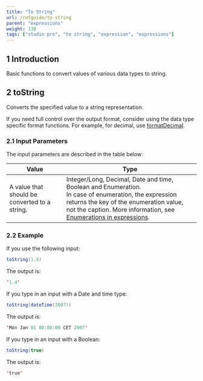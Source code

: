 ```yaml
---
title: "To String"
url: /refguide/to-string
parent: "expressions"
weight: 130
tags: ["studio pro", "to string", "expression", "expressions"]
---
```


## 1 Introduction

Basic functions to convert values of various data types to string.

## 2 toString

Converts the specified value to a string representation.

If you need full control over the output format, consider using the data type specific format functions. For example, for decimal, use [formatDecimal](parse-and-format-decimal-function-calls).

### 2.1 Input Parameters

The input parameters are described in the table below:

| Value                                         | Type                                                         |
| --------------------------------------------- | ------------------------------------------------------------ |
| A value that should be converted to a string. | Integer/Long, Decimal, Date and time, Boolean and Enumeration.<br />In case of enumeration, the expression returns the key of the enumeration value, not the caption. More information, see [Enumerations in expressions](enumerations-in-expressions). |

### 2.2 Example

If you use the following input:

```java
toString(1.4)
```

The output is:

```java
'1.4'
```

If you type in an input with a Date and time type:

```java
toString(dateTime(2007))
```

The output is:

```java
'Mon Jan 01 00:00:00 CET 2007'
```

If you type in an input with a Boolean:

```java
toString(true)
```

The output is:

```java
'true'
```
